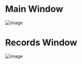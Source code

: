 <h1>Main Window</h1>

![image](https://github.com/user-attachments/assets/bafe6628-9000-43f6-9c3f-bbc54f0fd521)

<h1>Records Window</h1>

![image](https://github.com/user-attachments/assets/eb4e9c19-6855-4ca6-aa85-ebdd33b94f46)
